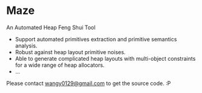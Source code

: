 # Maze
An Automated Heap Feng Shui Tool

* Support automated primitives extraction and primitive semantics analysis.
* Robust against heap layout primitive noises.
* Able to generate complicated heap layouts with multi-object constraints for a wide range of heap allocators.
* ...

Please contact wangy0129@gmail.com to get the source code. :P
